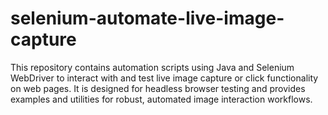 # selenium-automate-live-image-capture
This repository contains automation scripts using Java and Selenium WebDriver to interact with and test live image capture or click functionality on web pages. It is designed for headless browser testing and provides examples and utilities for robust, automated image interaction workflows.
